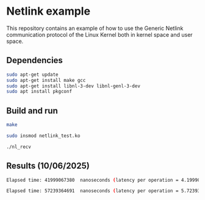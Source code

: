 # Netlink example

This repository contains an example of how to use the Generic Netlink
communication protocol of the Linux Kernel both in kernel space and user space.


## Dependencies

```sh
sudo apt-get update
sudo apt-get install make gcc
sudo apt-get install libnl-3-dev libnl-genl-3-dev
sudo apt install pkgconf
```


## Build and run

```sh
make 
```

```sh
sudo insmod netlink_test.ko
```

```sh
./nl_recv
```

## Results (10/06/2025)

```sh
Elapsed time: 41999067380  nanoseconds (latency per operation = 4.199907 us)

Elapsed time: 57239364691  nanoseconds (latency per operation = 5.723936 us)
```